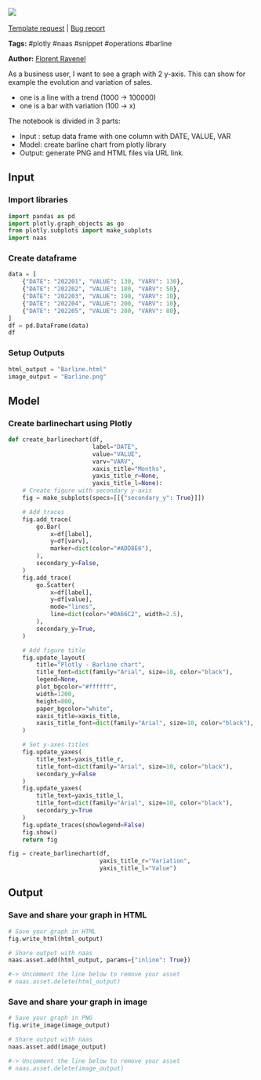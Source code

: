 <a href="https://app.naas.ai/user-redirect/naas/downloader?url=https://raw.githubusercontent.com/jupyter-naas/awesome-notebooks/master/Plotly/Plotly_Create_Barline_chart.ipynb" target="_parent"><img src="https://naasai-public.s3.eu-west-3.amazonaws.com/open_in_naas.svg"/></a><br><br><a href="https://github.com/jupyter-naas/awesome-notebooks/issues/new?assignees=&labels=&template=template-request.md&title=Tool+-+Action+of+the+notebook+">Template request</a> | <a href="https://github.com/jupyter-naas/awesome-notebooks/issues/new?assignees=&labels=bug&template=bug_report.md&title=Plotly+-+Create+Barline+chart:+Error+short+description">Bug report</a>

**Tags:** #plotly #naas #snippet #operations #barline

**Author:** [Florent Ravenel](https://www.linkedin.com/in/florent-ravenel)

As a business user, I want to see a graph with 2 y-axis. This can show for example the evolution and variation of sales.

- one is a line with a trend (1000 → 100000)
- one is a bar with variation (100 → x)

The notebook is divided in 3 parts: 

- Input : setup data frame with one column with DATE, VALUE, VAR
- Model: create barline chart from plotly library
- Output: generate PNG and HTML files via URL link.

## Input

### Import libraries


```python
import pandas as pd
import plotly.graph_objects as go
from plotly.subplots import make_subplots
import naas
```

### Create dataframe


```python
data = [
    {"DATE": "202201", "VALUE": 130, "VARV": 130},
    {"DATE": "202202", "VALUE": 180, "VARV": 50},
    {"DATE": "202203", "VALUE": 190, "VARV": 10},
    {"DATE": "202204", "VALUE": 200, "VARV": 10},
    {"DATE": "202205", "VALUE": 280, "VARV": 80},
]
df = pd.DataFrame(data)
df
```

### Setup Outputs


```python
html_output = "Barline.html"
image_output = "Barline.png"
```

## Model

### Create barlinechart using Plotly


```python
def create_barlinechart(df,
                        label="DATE",
                        value="VALUE",
                        varv="VARV",
                        xaxis_title="Months",
                        yaxis_title_r=None,
                        yaxis_title_l=None):    
    # Create figure with secondary y-axis
    fig = make_subplots(specs=[[{"secondary_y": True}]])

    # Add traces
    fig.add_trace(
        go.Bar(
            x=df[label],
            y=df[varv],
            marker=dict(color="#ADD8E6"),
        ),
        secondary_y=False,
    )
    fig.add_trace(
        go.Scatter(
            x=df[label],
            y=df[value],
            mode="lines",
            line=dict(color="#0A66C2", width=2.5),
        ),
        secondary_y=True,
    )

    # Add figure title
    fig.update_layout(
        title="Plotly - Barline chart",
        title_font=dict(family="Arial", size=18, color="black"),
        legend=None,
        plot_bgcolor="#ffffff",
        width=1200,
        height=800,
        paper_bgcolor="white",
        xaxis_title=xaxis_title,
        xaxis_title_font=dict(family="Arial", size=10, color="black"),
    )

    # Set y-axes titles
    fig.update_yaxes(
        title_text=yaxis_title_r,
        title_font=dict(family="Arial", size=10, color="black"),
        secondary_y=False
    )
    fig.update_yaxes(
        title_text=yaxis_title_l,
        title_font=dict(family="Arial", size=10, color="black"),
        secondary_y=True
    )
    fig.update_traces(showlegend=False)
    fig.show()
    return fig

fig = create_barlinechart(df,
                          yaxis_title_r="Variation",
                          yaxis_title_l="Value")
```

## Output

### Save and share your graph in HTML


```python
# Save your graph in HTML
fig.write_html(html_output)

# Share output with naas
naas.asset.add(html_output, params={"inline": True})

#-> Uncomment the line below to remove your asset
# naas.asset.delete(html_output)
```

### Save and share your graph in image


```python
# Save your graph in PNG
fig.write_image(image_output)

# Share output with naas
naas.asset.add(image_output)

#-> Uncomment the line below to remove your asset
# naas.asset.delete(image_output)
```


```python

```
